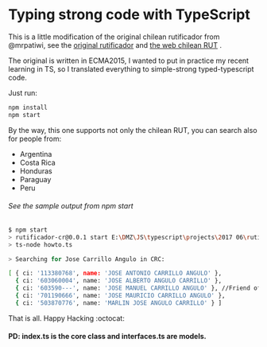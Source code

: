 Typing strong code with TypeScript
=================================

This is a little modification of the original chilean rutificador from @mrpatiwi, see the [original rutificador](https://github.com/mrpatiwi/rutificador) and [the web chilean RUT](https://chile.rutificador.com/)
.

The original is written in ECMA2015, I wanted to put in practice my recent learning in TS, so I translated everything to simple-strong typed-typescript code.

Just run:

 ```bash
 npm install
 npm start
 ```
 
 By the way, this one supports not only the chilean RUT, you can search also for people from:
 
  - Argentina
  - Costa Rica
  - Honduras
  - Paraguay
  - Peru

###### See the sample output from npm start
```bash
$ npm start
> rutificador-cr@0.0.1 start E:\DMZ\JS\typescript\projects\2017 06\rutificador-cr
> ts-node howto.ts

> Searching for Jose Carrillo Angulo in CRC:

[ { ci: '113380768', name: 'JOSE ANTONIO CARRILLO ANGULO' },
  { ci: '603060004', name: 'JOSE ALBERTO ANGULO CARRILLO' },
  { ci: '603590---', name: 'JOSE MANUEL CARRILLO ANGULO' }, //Friend of mine hehe. Sorry Carrillo!
  { ci: '701190666', name: 'JOSE MAURICIO CARRILLO ANGULO' },
  { ci: '503870776', name: 'MARLIN JOSE ANGULO CARRILLO' } ]

  ```

That is all. Happy Hacking :octocat:

#### **PD**: index.ts is the core class and interfaces.ts are models.
